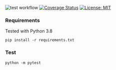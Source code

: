 ![test workflow](https://github.com/lkoppenol/tensorflow-nsynth/actions/workflows/test.yml/badge.svg)
[![Coverage Status](https://coveralls.io/repos/github/lkoppenol/tensorflow-nsynth/badge.svg?branch=main)](https://coveralls.io/github/lkoppenol/tensorflow-nsynth?branch=main)
[![License: MIT](https://img.shields.io/badge/License-MIT-brightgreen.svg)](https://opensource.org/licenses/MIT)
### Requirements
Tested with Python 3.8
```commandline
pip install -r requirements.txt
```

### Test
```commandline
python -m pytest
```
